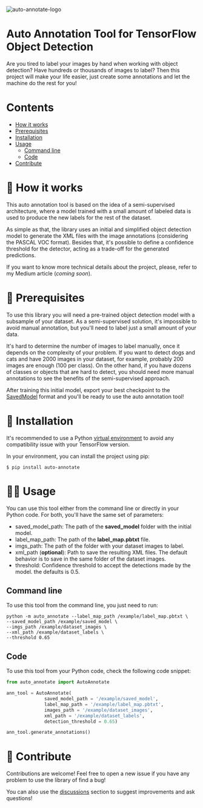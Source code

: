 ![auto-annotate-logo](https://raw.githubusercontent.com/Lucs1590/auto_annotate/master/images/logo.png)
# Auto Annotation Tool for TensorFlow Object Detection
Are you tired to label your images by hand when working with object detection? Have hundreds or thousands of images to label? Then this project will make your life easier, just create some annotations and let the machine do the rest for you!

# Contents
- [How it works](#how)
- [Prerequisites](#prerequisites)
- [Installation](#installation)
- [Usage](#usage)
    - [Command line](#command-line)
    - [Code](#code)
- [Contribute](#contribute)

# 🤔 How it works <a id="how"></a>
This auto annotation tool is based on the idea of a semi-supervised architecture, where a model trained with a small amount of labeled data is used to produce the new labels for the rest of the dataset.

As simple as that, the library uses an initial and simplified object detection model to generate the XML files with the image annotations (considering the PASCAL VOC format).
Besides that, it's possible to define a confidence threshold for the detector, acting as a trade-off for the generated predictions.

If you want to know more technical details about the project, please, refer to my Medium article (*coming soon*).

# 📝 Prerequisites <a id="prerequisites"></a>
To use this library you will need a pre-trained object detection model with a subsample of your dataset. As a semi-supervised solution, it's impossible to avoid manual annotation, but you'll need to label just a small amount of your data.

It's hard to determine the number of images to label manually, once it depends on the complexity of your problem. If you want to detect dogs and cats and have 2000 images in your dataset, for example, probably 200 images are enough (100 per class). On the other hand, if you have dozens of classes or objects that are hard to detect, you should need more manual annotations to see the benefits of the semi-supervised approach.

After training this initial model, export your best checkpoint to the [SavedModel](https://www.tensorflow.org/guide/saved_model) format and you'll be ready to use the auto annotation tool!

# 💾 Installation <a id="installation"></a>
It's recommended to use a Python [virtual environment](https://docs.python.org/3/library/venv.html) to avoid any compatibility issue with your TensorFlow version. 

In your environment, you can install the project using pip:
```
$ pip install auto-annotate
```

# 👨‍🔬	Usage <a id="usage"></a>
You can use this tool either from the command line or directly in your Python code. For both, you'll have the same set of parameters:
- saved_model_path: The path of the **saved_model** folder with the initial model.
- label_map_path: The path of the **label_map.pbtxt** file.
- imgs_path: The path of the folder with your dataset images to label.
- xml_path (**optional**): Path to save the resulting XML files. The default behavior is to save in the same folder of the dataset images.
- threshold: Confidence threshold to accept the detections made by the model. the defaults is 0.5.

## Command line <a id="command-line"></a>
To use this tool from the command line, you just need to run:
```
python -m auto_annotate --label_map_path /example/label_map.pbtxt \
--saved_model_path /example/saved_model \
--imgs_path /example/dataset_images \
--xml_path /example/dataset_labels \
--threshold 0.65
```
## Code <a id="code"></a>
To use this tool from your Python code, check the following code snippet:
```python
from auto_annotate import AutoAnnotate

ann_tool = AutoAnnotate(
              saved_model_path = '/example/saved_model',
              label_map_path = '/example/label_map.pbtxt',
              images_path = '/example/dataset_images',
              xml_path = '/example/dataset_labels',
              detection_threshold = 0.65)

ann_tool.generate_annotations()
```
# 🤝 Contribute <a id="contribute"></a>
Contributions are welcome! Feel free to open a new issue if you have any problem to use the library of find a bug!

You can also use the [discussions](https://github.com/AlvaroCavalcante/auto_annotate/discussions) section to suggest improvements and ask questions!
